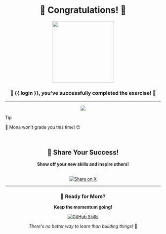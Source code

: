 

<div align="center">

# 🎉 Congratulations! 🎉

<img src="https://octodex.github.com/images/welcometocat.png" height="200px" />

### 🌟 **{{ login }}**, you've successfully completed the exercise! 🌟

</div>

---

<div align="center">

[![](https://img.shields.io/badge/Return%20to%20Exercise-%E2%86%92-1f883d?style=for-the-badge&logo=github&labelColor=197935)](https://github.com/FidelusAleksander/github-playground/issues/76)
</div>

> [!TIP]
> 🤖 Mona won't grade you this time! 😉

<br>

<div align="center">

## 🚀 Share Your Success!

**Show off your new skills and inspire others!**

<br>

<a href="https://twitter.com/intent/tweet?text=I%20just%20completed%20a%20%23GitHubSkills%20exercise!%20%F0%9F%8E%89%0A%0Ahttps%3A%2F%2Fgithub.com%2FFidelusAleksander%2Fgithub-playground%0A%0A%23GitHubSkills%20%23OpenSource%20%23GitHub%0A" target="_blank" rel="noopener noreferrer">
  <img src="https://img.shields.io/badge/Share%20on%20X-1da1f2?style=for-the-badge&logo=x&logoColor=white" alt="Share on X" />
</a>

</div>

---

<div align="center">

### 🎯 Ready for More?

**Keep the momentum going!**

[![GitHub Skills](https://img.shields.io/badge/Explore%20GitHub%20Skills-000000?style=for-the-badge&logo=github&logoColor=white)](https://skills.github.com)

*There's no better way to learn than building things!* 🚀

</div>
